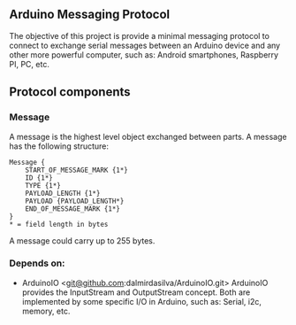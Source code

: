 ## Arduino Messaging Protocol

The objective of this project is provide a minimal messaging protocol to 
connect to exchange serial messages between an Arduino device and any other more powerful 
computer, such as: Android smartphones, Raspberry PI, PC, etc.

## Protocol components

### Message
A message is the highest level object exchanged between parts. A message has the following structure:
```
Message {
	START_OF_MESSAGE_MARK {1*}
	ID {1*}
	TYPE {1*}
	PAYLOAD_LENGTH {1*}
	PAYLOAD {PAYLOAD_LENGTH*}
	END_OF_MESSAGE_MARK {1*}
}
* = field length in bytes
```
A message could carry up to 255 bytes.

### Depends on:
- ArduinoIO <git@github.com:dalmirdasilva/ArduinoIO.git>
ArduinoIO provides the InputStream and OutputStream concept. Both are implemented by
some specific I/O in Arduino, such as: Serial, i2c, memory, etc.

